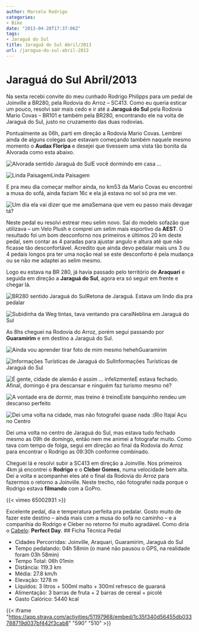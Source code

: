 ```yaml
---
author: Marcelo Rodrigo
categories:
- Bike
date: "2013-04-28T17:37:06Z"
tags:
- Jaraguá do Sul
title: Jaraguá do Sul Abril/2013
url: /jaragua-do-sul-abril-2013
---
```

# Jaraguá do Sul Abril/2013
Na sexta recebi convite do meu cunhado Rodrigo Philipps para um pedal de Joinville a BR280, pela Rodovia do Arroz – SC413. Como eu queria esticar um pouco, resolvi sair mais cedo e ir até a **Jaraguá do Sul** pela Rodovia Mario Covas – BR101 e também pela BR280, encontrando ele na volta de Jaraguá do Sul, justo no cruzamento das duas rodovias.

Pontualmente as 06h, parti em direção a Rodovia Mario Covas. Lembrei ainda de alguns colegas que estavam começando também naquele mesmo momento o **Audax Floripa** e desejei que tivessem uma vista tão bonita da Alvorada como esta abaixo.

![Alvorada sentido Jaraguá do Sul](/images/2013/04/pedal-jaragua-do-sul-alvorada.webp)E você dormindo em casa …

![Linda Paisagem](/images/2013/04/SAM_3125-001.webp)Linda Paisagem

E pra meu dia começar melhor ainda, no km53 da Mario Covas eu encontrei a musa do sofá, ainda faziam 16c e ela já estava no sol só pra me ver.

![Um dia ela vai dizer que me ama](/images/2013/04/SAM_3139.webp)Semana que vem eu passo mais devagar tá?

Neste pedal eu resolvi estrear meu selim novo. Saí do modelo sofazão que utilizava – um Velo Plush e comprei um selim mais esportivo da **AEST**. O resultado foi um bom desconforno nos primeiros e últimos 20 km deste pedal, sem contar as 4 paradas para ajustar angulo e altura até que não ficasse tão desconfortável. Acredito que ainda devo pedalar mais uns 3 ou 4 pedais longos pra ter uma noção real se este desconforto é pela mudança ou se não me adaptei ao selim mesmo.

Logo eu estava na BR 280, já havia passado pelo território de **Araquari** e seguida em direção a **Jaraguá do Sul**, agora era só seguir em frente e chegar lá.

![BR280 sentido Jaraguá do Sul](/images/2013/04/SAM_3147-001.webp)Retona de Jaraguá. Estava um lindo dia pra pedalar

![Subidinha da Weg tintas, tava ventando pra carai](/images/2013/04/SAM_3150.webp)Neblina em Jaraguá do Sul

As 8hs cheguei na Rodovia do Arroz, porém segui passando por **Guaramirim** e em destino a Jaraguá do Sul.

![Ainda vou aprender tirar foto de mim mesmo heheh](/images/2013/04/guaramirim.webp)Guaramirim

![Informações Turísticas de Jaraguá do Sul](/images/2013/04/SAM_3167.webp)Informações Turísticas de Jaraguá do Sul

![É gente, cidade de alemão é assim ... infelizmente](/images/2013/04/SAM_3168.webp)E estava fechado. Afinal, domingo é pra descansar e ninguém faz turismo mesmo né?

![A vontade era de dormir, mas treino é treino](/images/2013/04/SAM_3177.webp)Este banquinho rendeu um descanso perfeito

![Dei uma volta na cidade, mas não fotografei quase nada :(](/images/2013/04/SAM_3180.webp)Rio Itajaí Açu no Centro

Dei uma volta no centro de Jaraguá do Sul, mas estava tudo fechado mesmo as 09h de domingo, então nem me animei a fotografar muito. Como tava com tempo de folga, segui em direção ao final da Rodovia do Arroz para encontrar o Rodrigo as 09:30h conforme combinado.

Cheguei lá e resolvi subir a SC413 em direção a Joinville. Nos primeiros 4km já encontrei o **Rodrigo** e o **Cleber Gomes**, numa velocidade bem alta. Dei a volta e acompanhei eles até o final da Rodovia do Arroz para fazermos o retorno a Joinville. Neste trecho, não fotografei nada porque o Rodrigo estava **filmando** com a GoPro.

{{< vimeo 65002931 >}}

Excelente pedal, dia e temperatura perfeita pra pedalar. Gosto muito de fazer este destino – ainda mais com a musa do sofá no caminho – e a companhia do Rodrigo e Cleber no retorno foi muito agradável. Como diria o [Cabelo](http://pedaldocabelo.blogspot.com.br/): **Perfect Day**. ## Ficha Técnica Pedal

- Cidades Percorridas: Joinville, Araquari, Guaramirim, Jaraguá do Sul
- Tempo pedalando: 04h 58min (o mané não pausou o GPS, na realidade foram 03h 58min)
- Tempo Total: 06h 01min
- Distância: 119.3 km
- Média: 27.8 km/h
- Elevação: 1278 m
- Líquidos: 3 litros + 500ml malto + 300ml refresco de guaraná
- Alimentação: 3 barras de fruta + 2 barras de cereal + picolé
- Gasto Calórico: 5440 kcal

{{< iframe "https://app.strava.com/activities/51197968/embed/1c35f340d56455db033788719d037bf442f3cab8" "590" "510" >}}